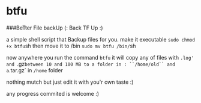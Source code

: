 # btfu
###BeTter File backUp (: Back TF Up :)


a simple shell script that Backup files for you.
make it executable
``sudo chmod +x btfu``sh
then move it to /bin
``sudo mv btfu /bin/``sh

now anywhere you run the command 
``btfu``
it will copy any of files with `.log' and `.gz` between 10 and 100 MB to a folder in :
``/home/old``
and a `.tar.gz` in ``/home`` folder


nothing mutch but just edit it with you'r own taste :)

any progress commited is welcome :)
